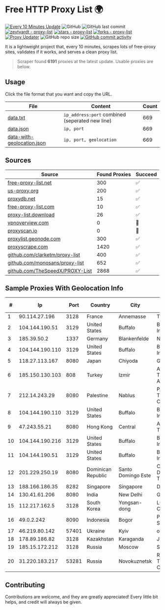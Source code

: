 
# Free HTTP Proxy List 🌍

[![Every 10 Minutes Update](https://github.com/mertguvencli/http-proxy-list/actions/workflows/main.yml/badge.svg?branch=main)](https://github.com/mertguvencli/http-proxy-list/actions/workflows/main.yml)
![GitHub](https://img.shields.io/github/license/mertguvencli/http-proxy-list)
![GitHub last commit](https://img.shields.io/github/last-commit/mertguvencli/http-proxy-list)
[![zevtyardt - proxy-list](https://img.shields.io/static/v1?label=zevtyardt&message=proxy-list&color=blue&logo=github)](https://github.com/zevtyardt/proxy-list "Go to GitHub repo")
[![stars - proxy-list](https://img.shields.io/github/stars/zevtyardt/proxy-list?style=social)](https://github.com/zevtyardt/proxy-list)
[![forks - proxy-list](https://img.shields.io/github/forks/zevtyardt/proxy-list?style=social)](https://github.com/zevtyardt/proxy-list)
[![Proxy Updater](https://github.com/zevtyardt/proxy-list/workflows/Proxy%20Updater/badge.svg)](https://github.com/zevtyardt/proxy-list/actions?query=workflow:"Proxy+Updater")
![GitHub repo size](https://img.shields.io/github/repo-size/zevtyardt/proxy-list)
[![GitHub commit activity](https://img.shields.io/github/commit-activity/m/zevtyardt/proxy-list?logo=commits)](https://github.com/zevtyardt/proxy-list/commits/main)

It is a lightweight project that, every 10 minutes, scrapes lots of free-proxy sites, validates if it works, and serves a clean proxy list.

> Scraper found **6191** proxies at the latest update. Usable proxies are below.

## Usage

Click the file format that you want and copy the URL.

|File|Content|Count|
|----|-------|-----|
|[data.txt](https://raw.githubusercontent.com/mertguvencli/http-proxy-list/main/proxy-list/data.txt)|`ip_address:port` combined (seperated new line)|669|
|[data.json](https://raw.githubusercontent.com/mertguvencli/http-proxy-list/main/proxy-list/data.json)|`ip, port`|669|
|[data-with-geolocation.json](https://raw.githubusercontent.com/mertguvencli/http-proxy-list/main/proxy-list/data-with-geolocation.json)|`ip, port, geolocation`|669|

## Sources

|Source|Found Proxies|Succeed|
|------|-------------|-------|
|[free-proxy-list.net](https://free-proxy-list.net)|300|✅|
|[us-proxy.org](https://www.us-proxy.org)|200|✅|
|[proxydb.net](http://proxydb.net)|15|✅|
|[free-proxy-list.com](https://free-proxy-list.com/?page=&port=&type%5B%5D=http&type%5B%5D=https&up_time=0&search=Search)|10|✅|
|[proxy-list.download](https://www.proxy-list.download/HTTP)|26|✅|
|[vpnoverview.com](https://vpnoverview.com/privacy/anonymous-browsing/free-proxy-servers)|0|🚫|
|[proxyscan.io](https://www.proxyscan.io)|0|🚫|
|[proxylist.geonode.com](https://proxylist.geonode.com/api/proxy-list?limit=300&page=1&sort_by=lastChecked&sort_type=desc&protocols=http,https)|300|✅|
|[proxyscrape.com](https://api.proxyscrape.com/v2/?request=displayproxies&protocol=http&timeout=10000&country=all&ssl=all&anonymity=all)|1420|✅|
|[github.com/clarketm/proxy-list](https://raw.githubusercontent.com/clarketm/proxy-list/master/proxy-list-raw.txt)|400|✅|
|[github.com/monosans/proxy-list](https://raw.githubusercontent.com/monosans/proxy-list/main/proxies/http.txt)|652|✅|
|[github.com/TheSpeedX/PROXY-List](https://raw.githubusercontent.com/TheSpeedX/PROXY-List/master/http.txt)|2868|✅|


## Sample Proxies With Geolocation Info

|#|Ip|Port|Country|City|Internet Service Provider|
|-|--|----|-------|----|-------------------------|
|1|90.114.27.196|3128|France|Annemasse|TVCCONV|
|2|104.144.190.51|3129|United States|Buffalo|B2 Net Solutions Inc.|
|3|185.39.50.2|1337|Germany|Blankenfelde|NETZNUTZ|
|4|104.144.190.110|3129|United States|Buffalo|B2 Net Solutions Inc.|
|5|118.27.113.167|8080|Japan|Chiyoda|GMO Internet, Inc.|
|6|185.150.130.103|808|Turkey|Izmir|Alastyr Telekomunikasyon A.S.|
|7|212.14.243.29|8080|Palestine|Nablus|PALTEL (Palestine Telecommunications Co.).|
|8|104.144.190.110|3129|United States|Buffalo|B2 Net Solutions Inc.|
|9|47.243.55.21|8080|Hong Kong|Central|Alibaba (US) Technology Co., Ltd.|
|10|104.144.190.216|3129|United States|Buffalo|B2 Net Solutions Inc.|
|11|104.144.190.51|3129|United States|Buffalo|B2 Net Solutions Inc.|
|12|201.229.250.19|8080|Dominican Republic|Santo Domingo Este|Compañía Dominicana de Teléfonos S. A.|
|13|188.166.186.35|8282|Singapore|Singapore|DigitalOcean, LLC|
|14|130.41.61.206|8080|India|New Delhi|Google LLC|
|15|112.217.162.5|3128|South Korea|Yongsan-dong|LG DACOM Corporation|
|16|49.0.2.242|8090|Indonesia|Bogor|PT Usaha Adi Sanggoro|
|17|46.219.80.142|57401|Ukraine|Kyiv|o3 core|
|18|178.89.186.82|3128|Kazakhstan|Karaganda|JSC Kazakhtelecom|
|19|185.15.172.212|3128|Russia|Moscow|SafeData LLC|
|20|31.220.183.217|53281|Russia|Novokuznetsk|Regional Digital Telecommunication Company|



## Contributing

Contributions are welcome, and they are greatly appreciated! Every
little bit helps, and credit will always be given.

